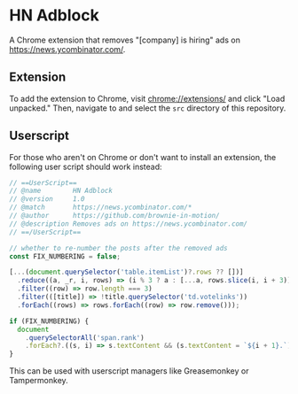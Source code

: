 # HN Adblock

A Chrome extension that removes "[company] is hiring" ads on
https://news.ycombinator.com/.

## Extension

To add the extension to Chrome, visit
[chrome://extensions/](chrome://extensions/) and click "Load unpacked." Then,
navigate to and select the `src` directory of this repository.

## Userscript

For those who aren't on Chrome or don't want to install an extension, the
following user script should work instead:

```javascript
// ==UserScript==
// @name        HN Adblock
// @version     1.0
// @match       https://news.ycombinator.com/*
// @author      https://github.com/brownie-in-motion/
// @description Removes ads on https://news.ycombinator.com/
// ==/UserScript==

// whether to re-number the posts after the removed ads
const FIX_NUMBERING = false;

[...(document.querySelector('table.itemList')?.rows ?? [])]
  .reduce((a, _r, i, rows) => (i % 3 ? a : [...a, rows.slice(i, i + 3)]), [])
  .filter((row) => row.length === 3)
  .filter(([title]) => !title.querySelector('td.votelinks'))
  .forEach((rows) => rows.forEach((row) => row.remove()));

if (FIX_NUMBERING) {
  document
    .querySelectorAll('span.rank')
    .forEach?.((s, i) => s.textContent && (s.textContent = `${i + 1}.`));
}
```

This can be used with userscript managers like Greasemonkey or Tampermonkey.
